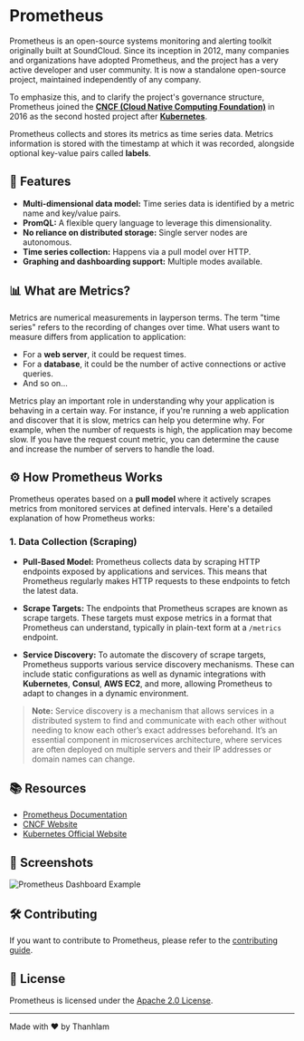 # Prometheus



Prometheus is an open-source systems monitoring and alerting toolkit originally built at SoundCloud. Since its inception in 2012, many companies and organizations have adopted Prometheus, and the project has a very active developer and user community. It is now a standalone open-source project, maintained independently of any company.

To emphasize this, and to clarify the project's governance structure, Prometheus joined the [**CNCF (Cloud Native Computing Foundation)**](https://www.cncf.io/) in 2016 as the second hosted project after [**Kubernetes**](https://kubernetes.io/).

Prometheus collects and stores its metrics as time series data. Metrics information is stored with the timestamp at which it was recorded, alongside optional key-value pairs called **labels**.

## 🚀 Features

- **Multi-dimensional data model:** Time series data is identified by a metric name and key/value pairs.
- **PromQL:** A flexible query language to leverage this dimensionality.
- **No reliance on distributed storage:** Single server nodes are autonomous.
- **Time series collection:** Happens via a pull model over HTTP.
- **Graphing and dashboarding support:** Multiple modes available.

## 📊 What are Metrics?

Metrics are numerical measurements in layperson terms. The term "time series" refers to the recording of changes over time. What users want to measure differs from application to application:

- For a **web server**, it could be request times.
- For a **database**, it could be the number of active connections or active queries.
- And so on...

Metrics play an important role in understanding why your application is behaving in a certain way. For instance, if you're running a web application and discover that it is slow, metrics can help you determine why. For example, when the number of requests is high, the application may become slow. If you have the request count metric, you can determine the cause and increase the number of servers to handle the load.

## ⚙️ How Prometheus Works

Prometheus operates based on a **pull model** where it actively scrapes metrics from monitored services at defined intervals. Here's a detailed explanation of how Prometheus works:

### 1. Data Collection (Scraping)

- **Pull-Based Model:** Prometheus collects data by scraping HTTP endpoints exposed by applications and services. This means that Prometheus regularly makes HTTP requests to these endpoints to fetch the latest data.

- **Scrape Targets:** The endpoints that Prometheus scrapes are known as scrape targets. These targets must expose metrics in a format that Prometheus can understand, typically in plain-text form at a `/metrics` endpoint.

- **Service Discovery:** To automate the discovery of scrape targets, Prometheus supports various service discovery mechanisms. These can include static configurations as well as dynamic integrations with **Kubernetes**, **Consul**, **AWS EC2**, and more, allowing Prometheus to adapt to changes in a dynamic environment.

> **Note:** Service discovery is a mechanism that allows services in a distributed system to find and communicate with each other without needing to know each other’s exact addresses beforehand. It’s an essential component in microservices architecture, where services are often deployed on multiple servers and their IP addresses or domain names can change.

## 📚 Resources

- [Prometheus Documentation](https://prometheus.io/docs/introduction/overview/)
- [CNCF Website](https://www.cncf.io/)
- [Kubernetes Official Website](https://kubernetes.io/)

## 📸 Screenshots

![Prometheus Dashboard Example](https://prometheus.io/assets/screenshots/20220602/graph-page.png)

## 🛠️ Contributing

If you want to contribute to Prometheus, please refer to the [contributing guide](https://github.com/prometheus/prometheus/blob/main/CONTRIBUTING.md).

## 📄 License

Prometheus is licensed under the [Apache 2.0 License](https://github.com/prometheus/prometheus/blob/main/LICENSE).

---

Made with ❤️ by Thanhlam
